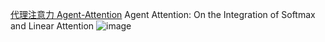 [代理注意力 Agent-Attention](https://github.com/AIFengheshu/Plug-play-modules/blob/main/(ECCV%202024)%20Agent-Attention.py)
Agent Attention: On the Integration of Softmax and Linear Attention
![image](https://github.com/user-attachments/assets/7edae888-58f0-46c4-b059-423c7eaea2b5)
